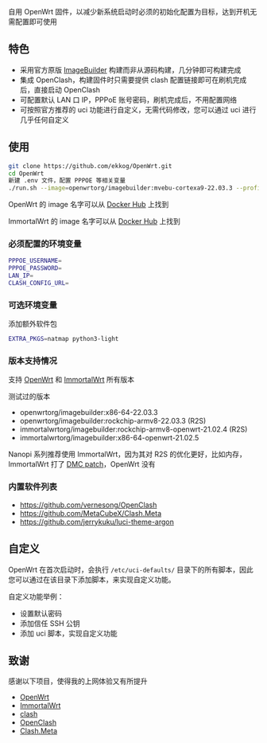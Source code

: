 自用 OpenWrt 固件，以减少新系统启动时必须的初始化配置为目标，达到开机无需配置即可使用

## 特色

- 采用官方原版 [ImageBuilder](https://openwrt.org/docs/guide-user/additional-software/imagebuilder) 构建而非从源码构建，几分钟即可构建完成
- 集成 OpenClash，构建固件时只需要提供 clash 配置链接即可在刷机完成后，直接启动 OpenClash
- 可配置默认 LAN 口 IP，PPPoE 账号密码，刷机完成后，不用配置网络
- 可按照官方推荐的 uci 功能进行自定义，无需代码修改，您可以通过 uci 进行几乎任何自定义

## 使用

```bash
git clone https://github.com/ekkog/OpenWrt.git
cd OpenWrt
新建 .env 文件，配置 PPPOE 等相关变量
./run.sh --image=openwrtorg/imagebuilder:mvebu-cortexa9-22.03.3 --profile=linksys_wrt3200acm
```

OpenWrt 的 image 名字可以从 [Docker Hub](https://hub.docker.com/r/openwrtorg/imagebuilder/tags) 上找到

ImmortalWrt 的 image 名字可以从 [Docker Hub](https://hub.docker.com/r/immortalwrt/imagebuilder/tags) 上找到

### 必须配置的环境变量

```bash
PPPOE_USERNAME=
PPPOE_PASSWORD=
LAN_IP=
CLASH_CONFIG_URL=
```
### 可选环境变量

添加额外软件包
```bash
EXTRA_PKGS=natmap python3-light
```

### 版本支持情况
支持 [OpenWrt](https://openwrt.org/) 和 [ImmortalWrt](https://github.com/immortalwrt/immortalwrt) 所有版本 

测试过的版本

- openwrtorg/imagebuilder:x86-64-22.03.3
- openwrtorg/imagebuilder:rockchip-armv8-22.03.3 (R2S)
- immortalwrtorg/imagebuilder:rockchip-armv8-openwrt-21.02.4 (R2S)
- immortalwrtorg/imagebuilder:x86-64-openwrt-21.02.5

Nanopi 系列推荐使用 ImmortalWrt，因为其对 R2S 的优化更好，比如内存，ImmortalWrt  打了 [DMC patch](https://github.com/immortalwrt/immortalwrt/blob/master/target/linux/rockchip/patches-5.15/806-arm64-dts-rockchip-enable-dmc-for-rk3328-boards.patch)，OpenWrt 没有

### 内置软件列表

- <https://github.com/vernesong/OpenClash>
- <https://github.com/MetaCubeX/Clash.Meta>
- <https://github.com/jerrykuku/luci-theme-argon>


## 自定义

OpenWrt 在首次启动时，会执行 `/etc/uci-defaults/` 目录下的所有脚本，因此您可以通过在该目录下添加脚本，来实现自定义功能。

自定义功能举例：

- 设置默认密码
- 添加信任 SSH 公钥
- 添加 uci 脚本，实现自定义功能


## 致谢
感谢以下项目，使得我的上网体验又有所提升

- [OpenWrt](https://openwrt.org/)
- [ImmortalWrt](http://immortalwrt.org/)
- [clash](https://github.com/Dreamacro/clash)
- [OpenClash](https://github.com/vernesong/OpenClash)
- [Clash.Meta](https://github.com/MetaCubeX/Clash.Meta)
